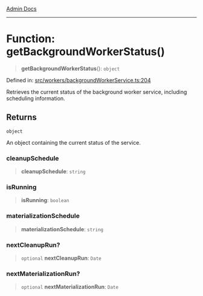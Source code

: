 [Admin Docs](/)

***

# Function: getBackgroundWorkerStatus()

> **getBackgroundWorkerStatus**(): `object`

Defined in: [src/workers/backgroundWorkerService.ts:204](https://github.com/Sourya07/talawa-api/blob/aac5f782223414da32542752c1be099f0b872196/src/workers/backgroundWorkerService.ts#L204)

Retrieves the current status of the background worker service, including scheduling information.

## Returns

`object`

An object containing the current status of the service.

### cleanupSchedule

> **cleanupSchedule**: `string`

### isRunning

> **isRunning**: `boolean`

### materializationSchedule

> **materializationSchedule**: `string`

### nextCleanupRun?

> `optional` **nextCleanupRun**: `Date`

### nextMaterializationRun?

> `optional` **nextMaterializationRun**: `Date`
